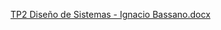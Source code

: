 [TP2 Diseño de Sistemas - Ignacio Bassano.docx](https://github.com/IgnacioBassano/TP2-Diseno-de-Sistemas-Testing-Bassano-Ignacio/files/15340619/TP2.Diseno.de.Sistemas.-.Ignacio.Bassano.docx)
